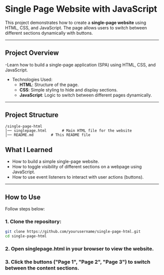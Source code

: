 # Single Page Website with JavaScript
This project demonstrates how to create a **single-page website** using HTML, CSS, and JavaScript. The page allows users to switch between different sections dynamically with buttons.

---

## Project Overview
-Learn how to build a single-page application (SPA) using HTML, CSS, and JavaScript.
- Technologies Used:
  - **HTML**: Structure of the page.
  - **CSS**: Simple styling to hide and display sections.
  - **JavaScript**: Logic to switch between different pages dynamically.

---

## Project Structure
```
/single-page-html
│── singlepage.html       # Main HTML file for the website
│── README.md        # This README file
```

## What I Learned
- How to build a simple single-page website.
- How to toggle visibility of different sections on a webpage using JavaScript.
- How to use event listeners to interact with user actions (buttons).

---

## How to Use
Follow steps below:

### 1. Clone the repository:
```bash
git clone https://github.com/yourusername/single-page-html.git
cd single-page-html
```
### 2. Open singlepage.html in your browser to view the website.

### 3. Click the buttons ("Page 1", "Page 2", "Page 3") to switch between the content sections.
